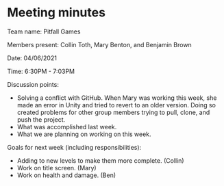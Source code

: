 # Meeting minutes

Team name: Pitfall Games

Members present: Collin Toth, Mary Benton, and Benjamin Brown

Date: 04/06/2021

Time: 6:30PM - 7:03PM

Discussion points:

* Solving a conflict with GitHub. When Mary was working this week, she made an error in Unity and tried to revert to an older version. Doing so created problems for other group members trying to pull, clone, and push the project.
* What was accomplished last week.
* What we are planning on working on this week.

Goals for next week (including responsibilities):

* Adding to new levels to make them more complete. (Collin)
* Work on title screen. (Mary)
* Work on health and damage. (Ben)
